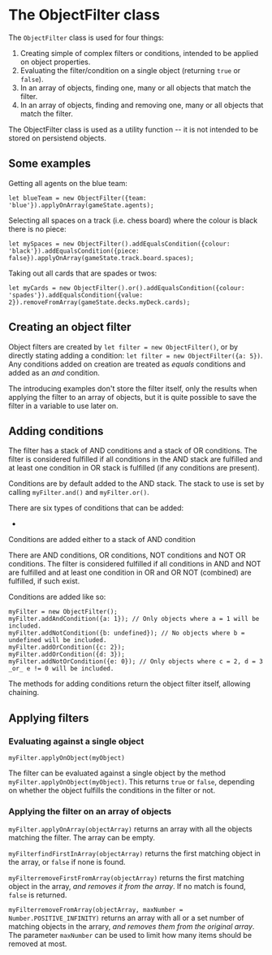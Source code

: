 # The ObjectFilter class

The `ObjectFilter` class is used for four things:

1. Creating simple of complex filters or conditions, intended to be applied on object properties.
2. Evaluating the filter/condition on a single object (returning `true` or `false`).
3. In an array of objects, finding one, many or all objects that match the filter.
4. In an array of objects, finding and removing one, many or all objects that match the filter.

The ObjectFilter class is used as a utility function -- it is not intended to be stored on persistend objects.

## Some examples

Getting all agents on the blue team:

`let blueTeam = new ObjectFilter({team: 'blue'}).applyOnArray(gameState.agents);`

Selecting all spaces on a track (i.e. chess board) where the colour is black there is no piece:

`let mySpaces = new ObjectFilter().addEqualsCondition({colour: 'black'}).addEqualsCondition({piece: false}).applyOnArray(gameState.track.board.spaces);`

Taking out all cards that are spades or twos:

`let myCards = new ObjectFilter().or().addEqualsCondition({colour: 'spades'}).addEqualsCondition({value: 2}).removeFromArray(gameState.decks.myDeck.cards);`


## Creating an object filter

Object filters are created by `let filter = new ObjectFilter()`, or by directly stating adding a condition: `let filter = new ObjectFilter({a: 5})`. Any conditions added on creation are treated as _equals_ conditions and added as an _and_ condition.

The introducing examples don't store the filter itself, only the results when applying the filter to an array of objects, but it is quite possible to save the filter in a variable to use later on.

## Adding conditions

The filter has a stack of AND conditions and a stack of OR conditions. The filter is considered fulfilled if all conditions in the AND stack are fulfilled and at least one condition in OR stack is fulfilled (if any conditions are present).

Conditions are by default added to the AND stack. The stack to use is set by calling `myFilter.and()` and `myFilter.or()`.

There are six types of conditions that can be added:

* <break>

Conditions are added either to a stack of AND condition

There are AND conditions, OR conditions, NOT conditions and NOT OR conditions. The filter is considered fulfilled if all conditions in AND and NOT are fulfilled and at least one condition in OR and OR NOT (combined) are fulfilled, if such exist.

Conditions are added like so:

    myFilter = new ObjectFilter();
    myFilter.addAndCondition({a: 1}); // Only objects where a = 1 will be included.
    myFilter.addNotCondition({b: undefined}); // No objects where b = undefined will be included.
    myFilter.addOrCondition({c: 2});
    myFilter.addOrCondition({d: 3});
    myFilter.addNotOrCondition({e: 0}); // Only objects where c = 2, d = 3 _or_ e != 0 will be included.

The methods for adding conditions return the object filter itself, allowing chaining.

## Applying filters

### Evaluating against a single object

`myFilter.applyOnObject(myObject)`

The filter can be evaluated against a single object by the method `myFilter.applyOnObject(myObject)`. This returns `true` or `false`, depending on whether the object fulfills the conditions in the filter or not.

### Applying the filter on an array of objects

`myFilter.applyOnArray(objectArray)` returns an array with all the objects matching the filter. The array can be empty.

`myFilterfindFirstInArray(objectArray)` returns the first matching object in the array, or `false` if none is found.

`myFilterremoveFirstFromArray(objectArray)` returns the first matching object in the array, _and removes it from the array_. If no match is found, `false` is returned.

`myFilterremoveFromArray(objectArray, maxNumber = Number.POSITIVE_INFINITY)` returns an array with all or a set number of matching objects in the arrary, _and removes them from the original array_. The parameter `maxNumber` can be used to limit how many items should be removed at most.
